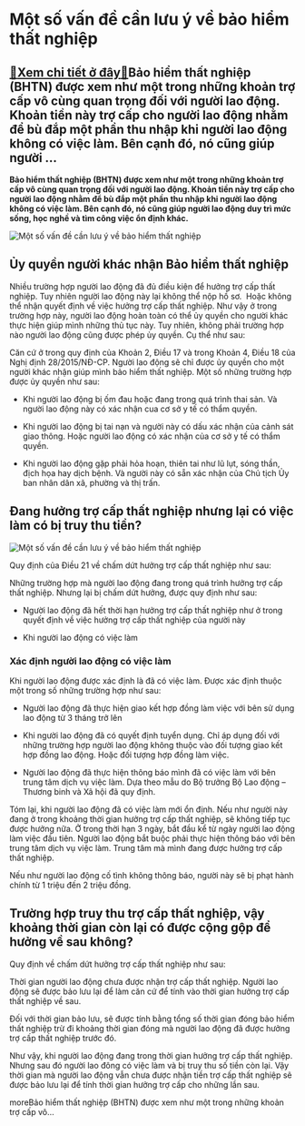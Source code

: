 Một số vấn đề cần lưu ý về bảo hiểm thất nghiệp
===============================================

[:gift:Xem chi tiết ở đây:gift:](https://hddtvn.com/mot-so-van-de-can-luu-y-ve-bao-hiem-that-nghiep/)Bảo hiểm thất nghiệp (BHTN) được xem như một trong những khoản trợ cấp vô cùng quan trọng đối với người lao động. Khoản tiền này trợ cấp cho người lao động nhằm để bù đắp một phần thu nhập khi người lao động không có việc làm. Bên cạnh đó, nó cũng giúp người …
--------------------------------------------------------------------------------------------------------------------------------------------------------------------------------------------------------------------------------------------------------------------

**Bảo hiểm thất nghiệp (BHTN) được xem như một trong những khoản trợ cấp vô cùng quan trọng đối với người lao động. Khoản tiền này trợ cấp cho người lao động nhằm để bù đắp một phần thu nhập khi người lao động không có việc làm. Bên cạnh đó, nó cũng giúp người lao động duy trì mức sống, học nghề và tìm công việc ổn định khác.**


![Một số vấn đề cần lưu ý về bảo hiểm thất nghiệp](https://hddtvn.com/wp-content/uploads/2021/01/51484291_23843207826900429_8453968812310528_n.png)


Ủy quyền người khác nhận Bảo hiểm thất nghiệp
---------------------------------------------


Nhiều trường hợp người lao động đã đủ điều kiện để hưởng trợ cấp thất nghiệp. Tuy nhiên người lao động này lại không thể nộp hồ sơ.  Hoặc không thể nhận quyết định về việc hưởng trợ cấp thất nghiệp. Như vậy ở trong trường hợp này, người lao động hoàn toàn có thể ủy quyền cho người khác thực hiện giúp mình những thủ tục này. Tuy nhiên, không phải trường hợp nào người lao động cũng được phép ủy quyền. Cụ thể như sau:


Căn cứ ở trong quy định của Khoản 2, Điều 17 và trong Khoản 4, Điều 18 của Nghị định 28/2015/NĐ-CP. Người lao động sẽ chỉ được ủy quyền cho một người khác nhận giúp mình bảo hiểm thất nghiệp. Một số những trường hợp được ủy quyền như sau:




* Khi người lao động bị ốm đau hoặc đang trong quá trình thai sản. Và người lao động này có xác nhận cua cơ sở y tế có thẩm quyền.

* Khi người lao động bị tai nạn và người này có dấu xác nhận của cảnh sát giao thông. Hoặc người lao động có xác nhận của cơ sở y tế có thẩm quyền.

* Khi người lao động gặp phải hỏa hoạn, thiên tai như lũ lụt, sóng thần, địch họa hay dịch bệnh. Và người này có sẵn xác nhận của Chủ tịch Ủy ban nhân dân xã, phường và thị trấn.



Đang hưởng trợ cấp thất nghiệp nhưng lại có việc làm có bị truy thu tiền?
-------------------------------------------------------------------------


![Một số vấn đề cần lưu ý về bảo hiểm thất nghiệp](https://hddtvn.com/wp-content/uploads/2021/01/e235c3420e02e75cbe13.jpg)


Quy định của Điều 21 về chấm dứt hưởng trợ cấp thất nghiệp như sau:


Những trường hợp mà người lao động đang trong quá trình hưởng trợ cấp thất nghiệp. Nhưng lại bị chấm dứt hưởng, được quy định như sau:




* Người lao động đã hết thời hạn hưởng trợ cấp thất nghiệp như ở trong quyết định về việc hưởng trợ cấp thất nghiệp của người này

* Khi người lao động có việc làm



### Xác định người lao động có việc làm


Khi người lao động được xác định là đã có việc làm. Được xác định thuộc một trong số những trường hợp như sau:




* Người lao động đã thực hiện giao kết hợp đồng làm việc với bên sử dụng lao động từ 3 tháng trở lên

* Khi người lao động đã có quyết định tuyển dụng. Chỉ áp dụng đối với những trường hợp người lao động không thuộc vào đối tượng giao kết hợp đồng lao động. Hoặc đối tượng hợp đồng làm việc.

* Người lao động đã thực hiện thông báo mình đã có việc làm với bên trung tâm dịch vụ việc làm. Dựa theo mẫu do Bộ trưởng Bộ Lao động – Thương binh và Xã hội đã quy định.



Tóm lại, khi người lao động đã có việc làm mới ổn định. Nếu như người này đang ở trong khoảng thời gian hưởng trợ cấp thất nghiệp, sẽ không tiếp tục được hưởng nữa. Ở trong thời hạn 3 ngày, bắt đầu kể từ ngày người lao động làm việc đầu tiên. Người lao động bắt buộc phải thực hiện thông báo với bên trung tâm dịch vụ việc làm. Trung tâm mà mình đang được hưởng trợ cấp thất nghiệp.


Nếu như người lao động cố tình không thông báo, người này sẽ bị phạt hành chính từ 1 triệu đến 2 triệu đồng.


Trường hợp truy thu trợ cấp thất nghiệp, vậy khoảng thời gian còn lại có được cộng gộp để hưởng về sau không?
-------------------------------------------------------------------------------------------------------------


Quy định về chấm dứt hưởng trợ cấp thất nghiệp như sau:


Thời gian người lao động chưa được nhận trợ cấp thất nghiệp. Người lao động sẽ được bảo lưu lại để làm căn cứ để tính vào thời gian hưởng trợ cấp thất nghiệp về sau.


Đối với thời gian bảo lưu, sẽ được tính bằng tổng số thời gian đóng bảo hiểm thất nghiệp trừ đi khoảng thời gian đóng mà người lao động đã được hưởng trợ cấp thất nghiệp trước đó.


Như vậy, khi người lao động đang trong thời gian hưởng trợ cấp thất nghiệp. Nhưng sau đó người lao đông có việc làm và bị truy thu số tiền còn lại. Vậy thời gian mà người lao động vẫn chưa được nhận tiền trợ cấp thất nghiệp sẽ được bảo lưu lại để tính thời gian hưởng trợ cấp cho những lần sau.


moreBảo hiểm thất nghiệp (BHTN) được xem như một trong những khoản trợ cấp vô…

